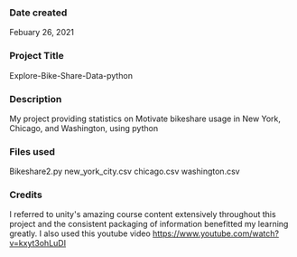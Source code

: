 ### Date created
Febuary 26, 2021

### Project Title
Explore-Bike-Share-Data-python

### Description
My project providing statistics on Motivate bikeshare usage in New York, Chicago, and Washington, using python

### Files used
Bikeshare2.py
new_york_city.csv
chicago.csv
washington.csv

### Credits
I referred to unity's amazing course content extensively throughout this project and the consistent
packaging of information benefitted my learning greatly.
I also used this youtube video
https://www.youtube.com/watch?v=kxyt3ohLuDI
